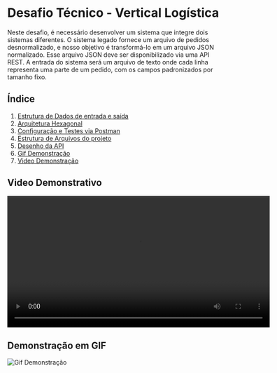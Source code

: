# Desafio Técnico - Vertical Logística

Neste desafio, é necessário desenvolver um sistema que integre dois sistemas diferentes. O sistema legado fornece um arquivo de pedidos desnormalizado, e nosso objetivo é transformá-lo em um arquivo JSON normalizado. Esse arquivo JSON deve ser disponibilizado via uma API REST. A entrada do sistema será um arquivo de texto onde cada linha representa uma parte de um pedido, com os campos padronizados por tamanho fixo.

## Índice

1. [Estrutura de Dados de entrada e saída](docs/estrutura_de_dados.md)
2. [Arquitetura Hexagonal](docs/arquitetura_hexagona.md)
3. [Configuração e Testes via Postman](docs/configuracao.md)
4. [Estrutura de Arquivos do projeto](docs/estrutura_de_arquivos.md)
5. [Desenho da API](docs/desenho_API.md)
6. [Gif Demonstração](docs/demo.gif)
7. [Video Demonstração](docs/demo.mp4)

## Video Demonstrativo

<video width="600" controls>
  <source src="docs/demo.mp4" type="video/mp4">
  Seu navegador não suporta o elemento de vídeo.
</video>

## Demonstração em GIF

![Gif Demonstração](docs/demo.gif)
